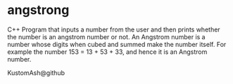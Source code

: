 # angstrong
C++ Program that inputs a number from the user and then prints whether the number is an angstrom number or not.
An Angstrom number is a number whose digits when cubed and summed make the number itself.
For example the number 153 = 13 + 53 + 33, and hence it is an Angstrom number.

KustomAsh@github

